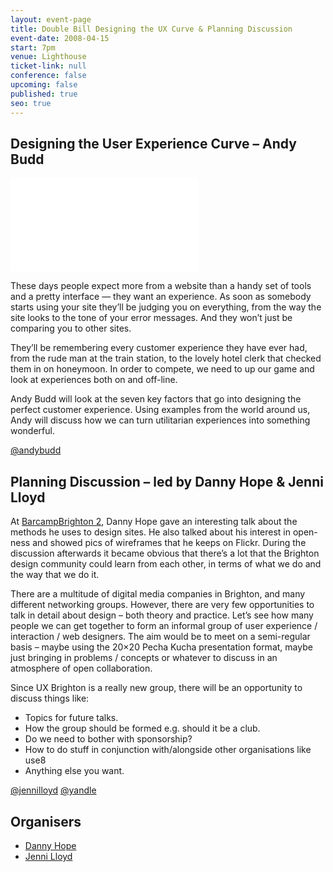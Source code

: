 ```yaml
---
layout: event-page
title: Double Bill Designing the UX Curve & Planning Discussion
event-date: 2008-04-15
start: 7pm
venue: Lighthouse
ticket-link: null
conference: false
upcoming: false
published: true
seo: true
---
```

## Designing the User Experience Curve – Andy Budd

<div class="responsive-height-limiter"><div class="embed-container vga"><iframe src="//www.slideshare.net/slideshow/embed_code/491406" frameborder="0" scrolling="no" allowfullscreen></iframe></div></div>

These days people expect more from a website than a handy set of tools and a pretty interface — they want an experience. As soon as somebody starts using your site they’ll be judging you on everything, from the way the site looks to the tone of your error messages. And they won’t just be comparing you to other sites.

They’ll be remembering every customer experience they have ever had, from the rude man at the train station, to the lovely hotel clerk that checked them in on honeymoon. In order to compete, we need to up our game and look at experiences both on and off-line.

Andy Budd will look at the seven key factors that go into designing the perfect customer experience. Using examples from the world around us, Andy will discuss how we can turn utilitarian experiences into something wonderful.

[@andybudd](https://twitter.com/andybudd)

## Planning Discussion – led by Danny Hope & Jenni Lloyd

At [BarcampBrighton 2](http://barcamp.org/w/page/400551/BarCampBrighton2), Danny Hope gave an interesting talk about the methods he uses to design sites. He also talked about his interest in open-ness and showed pics of wireframes that he keeps on Flickr. During the discussion afterwards it became obvious that there’s a lot that the Brighton design community could learn from each other, in terms of what we do and the way that we do it.

There are a multitude of digital media companies in Brighton, and many different networking groups. However, there are very few opportunities to talk in detail about design – both theory and practice. Let’s see how many people we can get together to form an informal group of user experience / interaction / web designers. The aim would be to meet on a semi-regular basis – maybe using the 20×20 Pecha Kucha presentation format, maybe just bringing in problems / concepts or whatever to discuss in an atmosphere of open collaboration.

Since UX Brighton is a really new group, there will be an opportunity to discuss things like:

* Topics for future talks.
* How the group should be formed e.g. should it be a club.
* Do we need to bother with sponsorship?
* How to do stuff in conjunction with/alongside other organisations like use8
* Anything else you want.

[@jennilloyd](https://twitter.com/jennilloyd)
[@yandle](https://twitter.com/yandle "Danny Hope on Twitter")

## Organisers

* <a href="https://uxbri.org/about/#danny">Danny Hope</a>
* <a href="https://uxbri.org/about/#jenni">Jenni Lloyd</a>
